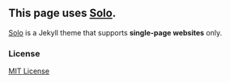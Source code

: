 ## This page uses [Solo](http://solo.chibi.io).

[Solo](http://solo.chibi.io) is a Jekyll theme that supports **single-page websites** only.

### License

[MIT License](http://chibicode.mit-license.org/)
